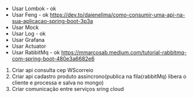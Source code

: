 * Usar Lombok - ok
* Usar Feng - ok
https://dev.to/daienelima/como-consumir-uma-api-na-sua-aplicacao-spring-boot-3p3a
* Usar Mock
* Usar Log - ok
* Usar Grafana
* Usar Actuator
* Usar RabbitMq - ok
https://mmarcosab.medium.com/tutorial-rabbitmq-com-spring-boot-480e3a6682e6

1. Criar api consulta cep WScorreio 
2. Criar api cadastro produto assincrono(publica na fila(rabbitMq) libera o cliente e processa e salva no mongo)
3. Criar comunicação entre serviços sring cloud
